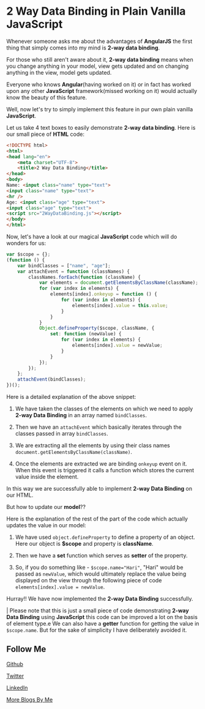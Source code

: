 # 2 Way Data Binding in Plain Vanilla JavaScript


Whenever someone asks me about the advantages of **AngularJS** the first thing that simply comes into my mind is **2-way data binding**.

For those who still aren't aware about it, **2-way data binding** means when you change anything in your model, view gets updated and on changing anything in the view, model gets updated.

Everyone who knows **Angular**(having worked on it) or in fact has worked upon any other **JavaScript** framework(missed working on it) would actually know the beauty of this feature.

Well, now let's try to simply implement this feature in pur own plain vanilla **JavaScript**.

Let us take 4 text boxes to easily demonstrate **2-way data binding**. Here is our small piece of **HTML** code:

```HTML
<!DOCTYPE html>
<html>
<head lang="en">
    <meta charset="UTF-8">
    <title>2 Way Data Binding</title>
</head>
<body>
Name: <input class="name" type="text">
<input class="name" type="text">
<hr />
Age: <input class="age" type="text">
<input class="age" type="text">
<script src="2WayDataBinding.js"></script>
</body>
</html>
```
Now, let's have a look at our magical **JavaScript** code which will do wonders for us:

```JavaScript
var $scope = {};
(function () {
    var bindClasses = ["name", "age"];
    var attachEvent = function (classNames) {
        classNames.forEach(function (className) {
            var elements = document.getElementsByClassName(className);
            for (var index in elements) {
                elements[index].onkeyup = function () {
                    for (var index in elements) {
                        elements[index].value = this.value;
                    }
                }
            }
            Object.defineProperty($scope, className, {
                set: function (newValue) {
                    for (var index in elements) {
                        elements[index].value = newValue;
                    }
                }
            });
        });
    };
    attachEvent(bindClasses);
})();
```
Here is a detailed explanation of the above snippet:

1. We have taken the classes of the elements on which we need to apply **2-way Data Binding** in an array named ```bindClasses```.

2. Then we have an ```attachEvent``` which basically iterates through the classes passed in array ```bindClasses```.

3.  We are extracting all the elements by using their class names ```document.getElementsByClassName(className)```.

4. Once the elements are extracted we are binding ```onkeyup``` event on it. When this event is triggered it calls a function which stores the current value inside the element.

In this way we are successfully able to implement **2-way Data Binding** on our HTML.

But how to update our **model**??

Here is the explanation of the rest of the part of the code which actually updates the value in our model:

1. We have used ```object.defineProperty``` to define a property of an object. Here our object is **$scope** and property is **className**.

2. Then we have a **set** function which serves as **setter** of the property.

3. So, if you do something like - ```$scope.name="Hari"```, "Hari" would be passed as ```newValue```, which would ultimately replace the value being displayed on the view through the following piece of code ```elements[index].value = newValue```.

Hurray!! We have now implemented the **2-way Data Binding** successfully.

| Please note that this is just a small piece of code demonstrating **2-way Data Binding** using **JavaScript** this code can be improved a lot on the basis of element type.e We can also have a **getter** function for getting the value in ```$scope.name```. But for the sake of simplicity I have deliberately avoided it.

Follow Me
---
[Github](https://github.com/NamitaMalik)

[Twitter](https://twitter.com/namita13_04)

[LinkedIn](https://in.linkedin.com/in/namita-malik-a7885b23)

[More Blogs By Me](https://namitamalik.github.io/)